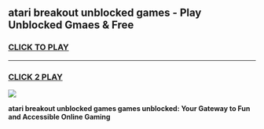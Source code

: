 
## atari breakout unblocked games - Play Unblocked Gmaes & Free
<h3>
<a href="https://news.freeplayer.one?title=atari_breakout_unblocked_games&ref=16F">CLICK TO PLAY</a></h3>
<hr>

<h3>
<a href="https://news.freeplayer.one?title=atari_breakout_unblocked_games&ref=16F">CLICK 2 PLAY</a>
  
</h3>

<a href="https://news.freeplayer.one?title=atari_breakout_unblocked_games&ref=16F/"><img src="https://clearcache.store/games.png"></a>


**atari breakout unblocked games games unblocked: Your Gateway to Fun and Accessible Online Gaming**
